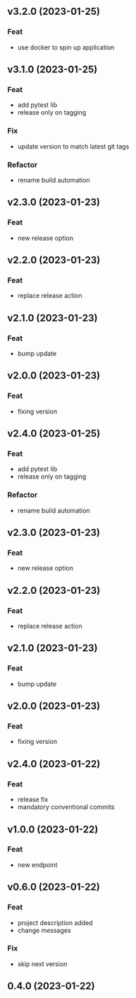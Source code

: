 ## v3.2.0 (2023-01-25)

### Feat

- use docker to spin up application

## v3.1.0 (2023-01-25)

### Feat

- add pytest lib
- release only on tagging

### Fix

- update version to match latest git tags

### Refactor

- rename build automation

## v2.3.0 (2023-01-23)

### Feat

- new release option

## v2.2.0 (2023-01-23)

### Feat

- replace release action

## v2.1.0 (2023-01-23)

### Feat

- bump update

## v2.0.0 (2023-01-23)

### Feat

- fixing version

## v2.4.0 (2023-01-25)

### Feat

- add pytest lib
- release only on tagging

### Refactor

- rename build automation

## v2.3.0 (2023-01-23)

### Feat

- new release option

## v2.2.0 (2023-01-23)

### Feat

- replace release action

## v2.1.0 (2023-01-23)

### Feat

- bump update

## v2.0.0 (2023-01-23)

### Feat

- fixing version

## v2.4.0 (2023-01-22)

### Feat

- release fix
- mandatory conventional commits

## v1.0.0 (2023-01-22)

### Feat

- new endpoint

## v0.6.0 (2023-01-22)

### Feat

- project description added
- change messages

### Fix

- skip next version

## 0.4.0 (2023-01-22)

